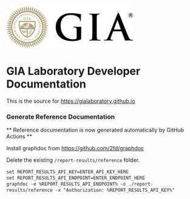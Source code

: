 ![GIA](/static/gia-logo.svg)

# GIA Laboratory Developer Documentation

This is the source for https://gialaboratory.github.io


### Generate Reference Documentation

** Reference documentation is now generated automatically by GitHub Actions **

Install graphdoc from https://github.com/2fd/graphdoc

Delete the existing `/report-results/reference` folder.

```
set REPORT_RESULTS_API_KEY=ENTER_API_KEY_HERE
set REPORT_RESULTS_API_ENDPOINT=ENTER_ENDPOINT_HERE
graphdoc -e %REPORT_RESULTS_API_ENDPOINT% -o ./report-results/reference -x "Authorization: %REPORT_RESULTS_API_KEY%"
```
